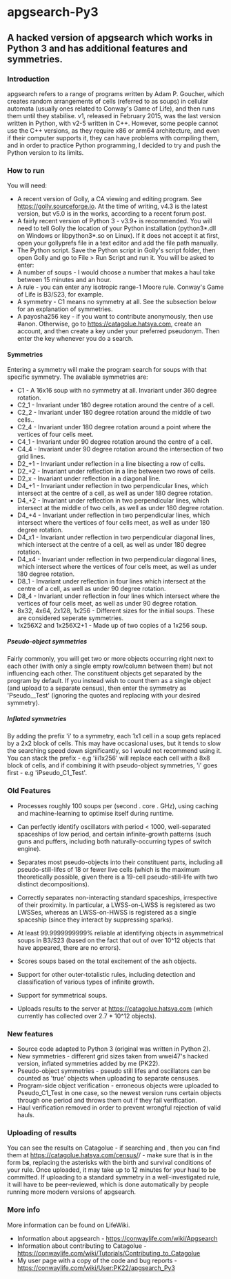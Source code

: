 # apgsearch-Py3
## A hacked version of apgsearch which works in Python 3 and has additional features and symmetries.
### Introduction
apgsearch refers to a range of programs written by Adam P. Goucher, which creates random arrangements of cells (referred to as soups)
in cellular automata (usually ones related to Conway's Game of Life), and then runs them until they stabilise.
v1, released in February 2015, was the last version written in Python, with v2-5 written in C++.
However, some people cannot use the C++ versions, as they require x86 or arm64 architecture, and even if their computer supports it, they can have problems with compiling them, and in order to practice Python programming, I decided to try and push the Python version to its limits.
### How to run
You will need:
- A recent version of Golly, a CA viewing and editing program. See https://golly.sourceforge.io. At the time of writing, v4.3 is the latest version, but v5.0 is in the works, according to a recent forum post.
- A fairly recent version of Python 3 - v3.9+ is recommended. You will need to tell Golly the location of your Python installation (python3*.dll on Windows or libpython3*.so on Linux). If it does not accept it at first, open your gollyprefs file in a text editor and add the file path manually.
- The Python script.
Save the Python script in Golly's script folder, then open Golly and go to File > Run Script and run it.
You will be asked to enter:
- A number of soups - I would choose a number that makes a haul take between 15 minutes and an hour.
- A rule - you can enter any isotropic range-1 Moore rule. Conway's Game of Life is B3/S23, for example.
- A symmetry - C1 means no symmetry at all. See the subsection below for an explanation of symmetries.
- A payosha256 key - if you want to contribute anonymously, then use #anon. Otherwise, go to https://catagolue.hatsya.com, create an account, and then create a key under your preferred pseudonym. Then enter the key whenever you do a search.
#### Symmetries
Entering a symmetry will make the program search for soups with that specific symmetry.
The avaliable symmetries are:
- C1 - A 16x16 soup with no symmetry at all. Invariant under 360 degree rotation.
- C2_1 - Invariant under 180 degree rotation around the centre of a cell.
- C2_2 - Invariant under 180 degree rotation around the middle of two cells..
- C2_4 - Invariant under 180 degree rotation around a point where the vertices of four cells meet.
- C4_1 - Invariant under 90 degree rotation around the centre of a cell.
- C4_4 - Invariant under 90 degree rotation around the intersection of two grid lines.
- D2_+1 - Invariant under reflection in a line bisecting a row of cells.
- D2_+2 - Invariant under reflection in a line between two rows of cells.
- D2_x - Invariant under reflection in a diagonal line.
- D4_+1 - Invariant under reflection in two perpendicular lines, which intersect at the centre of a cell, as well as under 180 degree rotation.
- D4_+2 - Invariant under reflection in two perpendicular lines, which intersect at the middle of two cells, as well as under 180 degree rotation.
- D4_+4 - Invariant under reflection in two perpendicular lines, which intersect where the vertices of four cells meet, as well as under 180 degree rotation.
- D4_x1 - Invariant under reflection in two perpendicular diagonal lines, which intersect at the centre of a cell, as well as under 180 degree rotation.
- D4_x4 - Invariant under reflection in two perpendicular diagonal lines, which intersect where the vertices of four cells meet, as well as under 180 degree rotation.
- D8_1 - Invariant under reflection in four lines which intersect at the centre of a cell, as well as under 90 degree rotation.
- D8_4 - Invariant under reflection in four lines which intersect where the vertices of four cells meet, as well as under 90 degree rotation.
- 8x32, 4x64, 2x128, 1x256 - Different sizes for the initial soups. These are considered seperate symmetries.
- 1x256X2 and 1x256X2+1 - Made up of two copies of a 1x256 soup.
##### Pseudo-object symmetries
Fairly commonly, you will get two or more objects occurring right next to each other (with only a single empty row/column between them) but not influencing each other. The constituent objects get separated by the program by default. If you instead wish to count them as a single object (and upload to a separate census), then enter the symmetry as 'Pseudo_<symmetry>_Test' (ignoring the quotes and replacing <symmetry> with your desired symmetry). 
##### Inflated symmetries
By adding the prefix 'i' to a symmetry, each 1x1 cell in a soup gets replaced by a 2x2 block of cells. This may have occasional uses, but it tends to slow the searching speed down significantly, so I would not recommend using it.
You can stack the prefix - e.g 'iii1x256' will replace each cell with a 8x8 block of cells, and if combining it with pseudo-object symmetries, 'i' goes first - e.g 'iPseudo_C1_Test'.

### Old Features
 -  Processes roughly 100 soups per (second . core . GHz), using caching
    and machine-learning to optimise itself during runtime.

 -  Can perfectly identify oscillators with period < 1000, well-separated
    spaceships of low period, and certain infinite-growth patterns (such
    guns and puffers, including both naturally-occurring types of switch
    engine).

 -  Separates most pseudo-objects into their constituent parts, including
    all pseudo-still-lifes of 18 or fewer live cells (which is the maximum
    theoretically possible, given there is a 19-cell pseudo-still-life
    with two distinct decompositions). 

 -  Correctly separates non-interacting standard spaceships, irrespective
    of their proximity. In particular, a LWSS-on-LWSS is registered as two
    LWSSes, whereas an LWSS-on-HWSS is registered as a single spaceship
    (since they interact by suppressing sparks).

 -  At least 99.9999999999% reliable at identifying objects in asymmetrical
    soups in B3/S23 (based on the fact that out of over 10^12 objects that
    have appeared, there are no errors).

 -  Scores soups based on the total excitement of the ash objects.

 -  Support for other outer-totalistic rules, including detection and
    classification of various types of infinite growth.

 - Support for symmetrical soups.

 - Uploads results to the server at https://catagolue.hatsya.com (which
    currently has collected over 2.7 * 10^12 objects).
### New features
- Source code adapted to Python 3 (original was written in Python 2).
- New symmetries - different grid sizes taken from wwei47's hacked version, inflated symmetries added by me (PK22).
- Pseudo-object symmetries - pseudo still lifes and oscillators can be counted as 'true' objects when uploading to separate censuses.
- Program-side object verification - erroneous objects were uploaded to Pseudo_C1_Test in one case, so the newest version runs certain objects through one period and throws them out if they fail verification.
- Haul verification removed in order to prevent wrongful rejection of valid hauls.
### Uploading of results
You can see the results on Catagolue - if searching <rule> and <symmetry>, then you can find them at https://catagolue.hatsya.com/census/<rule>/<symmetry> - make sure that <rule> is in the form b***s***, replacing the asterisks with the birth and survival conditions of your rule.
Once uploaded, it may take up to 12 minutes for your haul to be committed. If uploading to a standard symmetry in a well-investigated rule, it will have to be peer-reviewed, which is done automatically by people running more modern versions of apgsearch.
### More info
More information can be found on LifeWiki.
- Information about apgsearch - https://conwaylife.com/wiki/Apgsearch
- Information about contributing to Catagolue - https://conwaylife.com/wiki/Tutorials/Contributing_to_Catagolue
- My user page with a copy of the code and bug reports - https://conwaylife.com/wiki/User:PK22/apgsearch_Py3
